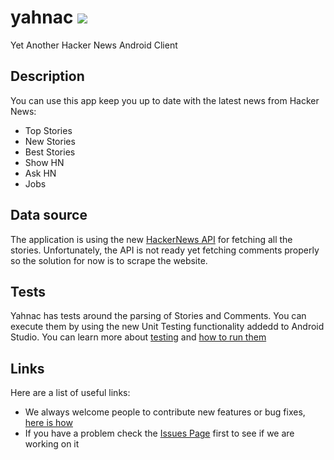 # yahnac [![](https://raw.githubusercontent.com/novoda/novoda/master/assets/btn_apache_lisence.png)](LICENSE.txt)

Yet Another Hacker News Android Client

## Description

You can use this app keep you up to date with the latest news from Hacker News:

  - Top Stories
  - New Stories
  - Best Stories
  - Show HN
  - Ask HN
  - Jobs

## Data source

The application is using the new [HackerNews API](https://github.com/HackerNews/API) for fetching all the stories.
Unfortunately, the API is not ready yet fetching comments properly so the solution for now is to scrape the website.

## Tests

Yahnac has tests around the parsing of Stories and Comments. You can execute them by using the new Unit Testing functionality addedd to Android Studio.
You can learn more about [testing](http://developer.android.com/tools/testing/testing_android.html) and [how to run them](http://tools.android.com/tech-docs/unit-testing-support)

## Links

Here are a list of useful links:

 * We always welcome people to contribute new features or bug fixes, [here is how](https://github.com/novoda/novoda/blob/master/CONTRIBUTING.md) 
 * If you have a problem check the [Issues Page](https://github.com/malmstein/yahnac/issues) first to see if we are working on it
